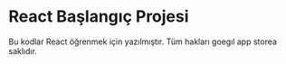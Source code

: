 # React Başlangıç Projesi

Bu kodlar React öğrenmek için yazılmıştır. Tüm hakları goegıl app storea saklıdır.